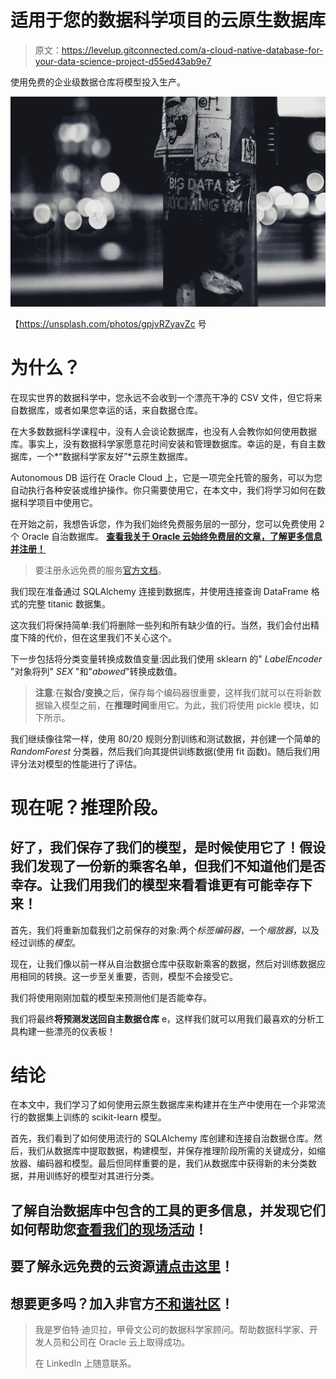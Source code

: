 # 适用于您的数据科学项目的云原生数据库

> 原文：<https://levelup.gitconnected.com/a-cloud-native-database-for-your-data-science-project-d55ed43ab9e7>

使用免费的企业级数据仓库将模型投入生产。

![](img/6bd1f16a6b6207e06a907c1ed418a76a.png)

【https://unsplash.com/photos/gpjvRZyavZc 号

# 为什么？

在现实世界的数据科学中，您永远不会收到一个漂亮干净的 CSV 文件，但它将来自数据库，或者如果您幸运的话，来自数据仓库。

在大多数数据科学课程中，没有人会谈论数据库，也没有人会教你如何使用数据库。事实上，没有数据科学家愿意花时间安装和管理数据库。幸运的是，有自主数据库，一个*“数据科学家友好”*云原生数据库。

Autonomous DB 运行在 Oracle Cloud 上，它是一项完全托管的服务，可以为您自动执行各种安装或维护操作。你只需要使用它，在本文中，我们将学习如何在数据科学项目中使用它。

在开始之前，我想告诉您，作为我们始终免费服务层的一部分，您可以免费使用 2 个 Oracle 自治数据库。 [**查看我关于 Oracle 云始终免费层的文章，了解更多信息并注册！**](https://medium.com/@roberto.di.bella/5-reasons-why-oracle-free-tier-is-better-than-your-raspberry-pie-277ac8cb37e3)

> 要注册永远免费的服务[官方文档](https://www.oracle.com/cloud/free/#GUID-94719269-9218-4FAF-870E-6F0783E209FD)。

我们现在准备通过 SQLAlchemy 连接到数据库，并使用连接查询 DataFrame 格式的完整 titanic 数据集。

这次我们将保持简单:我们将删除一些列和所有缺少值的行。当然，我们会付出精度下降的代价，但在这里我们不关心这个。

下一步包括将分类变量转换成数值变量:因此我们使用 sklearn 的" *LabelEncoder* "对象将列" *SEX* "和"*abowed*"转换成数值。

> **注意**:在**拟合/变换**之后，保存每个编码器很重要，这样我们就可以在将新数据输入模型之前，在**推理时间**重用它。为此，我们将使用 pickle 模块，如下所示。

我们继续像往常一样，使用 80/20 规则分割训练和测试数据，并创建一个简单的 *RandomForest* 分类器，然后我们向其提供训练数据(使用 fit 函数)。随后我们用评分法对模型的性能进行了评估。

# 现在呢？推理阶段。

## 好了，我们保存了我们的模型，是时候使用它了！假设我们发现了一份新的乘客名单，但我们不知道他们是否幸存。让我们用我们的模型来看看谁更有可能幸存下来！

首先，我们将重新加载我们之前保存的对象:两个*标签编码器*，一个*缩放器*，以及经过训练的*模型*。

现在，让我们像以前一样从自治数据仓库中获取新乘客的数据，然后对训练数据应用相同的转换。这一步至关重要，否则，模型不会接受它。

我们将使用刚刚加载的模型来预测他们是否能幸存。

我们将最终**将预测发送回自主数据仓库** e，这样我们就可以用我们最喜欢的分析工具构建一些漂亮的仪表板！

# 结论

在本文中，我们学习了如何使用云原生数据库来构建并在生产中使用在一个非常流行的数据集上训练的 scikit-learn 模型。

首先，我们看到了如何使用流行的 SQLAlchemy 库创建和连接自治数据仓库。然后，我们从数据库中提取数据，构建模型，并保存推理阶段所需的关键成分，如缩放器、编码器和模型。最后但同样重要的是，我们从数据库中获得新的未分类数据，并用训练好的模型对其进行分类。

## 了解自治数据库中包含的工具的更多信息，并发现它们如何帮助您[查看我们的现场活动](https://go.oracle.com/LP=105660?elqCampaignId=283506&src1=:se:lw:ie:pt:::OD&evite=WWMK210112P00135:se:lw:ie:pt:::OD)！

## 要了解永远免费的云资源[请点击这里](https://www.oracle.com/cloud/free/?source=:so:li:or:awr:ocorp:::RC_WWSA191002P00028:GjTemp&SC=:so:li:or:awr:ocorp:::RC_WWSA191002P00028:GjTemp&pcode=WWSA191002P00028)！

## 想要更多吗？加入非官方[不和谐社区](https://discord.gg/NfcvyKxrRU)！

> 我是罗伯特·迪贝拉，甲骨文公司的数据科学家顾问。帮助数据科学家、开发人员和公司在 Oracle 云上取得成功。
> 
> 在 LinkedIn 上随意联系。